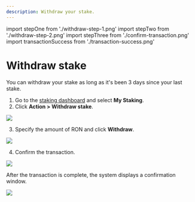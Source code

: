 ```yaml
---
description: Withdraw your stake.
---
```


import stepOne from './withdraw-step-1.png'
import stepTwo from './withdraw-step-2.png'
import stepThree from './confirm-transaction.png'
import transactionSuccess from './transaction-success.png'

# Withdraw stake

You can withdraw your stake as long as it's been 3 days since your last stake.

1. Go to the [staking dashboard](https://saigon-staking.roninchain.com/) and select **My Staking**.
2. Click **Action > Withdraw stake**. 

<img src={stepOne} width={1280} />

3. Specify the amount of RON and click **Withdraw**.

<img src={stepTwo} width={416} />

4. Confirm the transaction.

<img src={stepThree} width={375} />

After the transaction is complete, the system displays a confirmation window.

<img src={transactionSuccess} width={416} />
